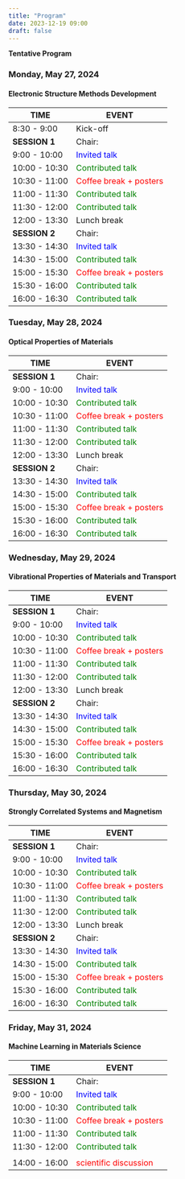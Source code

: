 ```yaml
---
title: "Program"
date: 2023-12-19 09:00
draft: false
---
```


**Tentative Program**

### Monday, May 27, 2024
#### Electronic Structure Methods Development

| TIME          | EVENT                                                   |
| ------------- | --------------------------------------------------------|
|  8:30 -  9:00 | Kick-off                                                |
| **SESSION 1** | Chair:                                                  |
|  9:00 - 10:00 | <span style="color: blue;">Invited talk</span>          |   
| 10:00 - 10:30 | <span style="color: green;">Contributed talk</span>     |
| 10:30 - 11:00 | <span style="color: red;">Coffee break + posters</span> |
| 11:00 - 11:30 | <span style="color: green;">Contributed talk</span>     |  
| 11:30 - 12:00 | <span style="color: green;">Contributed talk</span>     |  
| 12:00 - 13:30 | Lunch break                                             |
| **SESSION 2** | Chair:                                                  |
| 13:30 - 14:30 | <span style="color: blue;">Invited talk</span>          |
| 14:30 - 15:00 | <span style="color: green;">Contributed talk</span>     |
| 15:00 - 15:30 | <span style="color: red;">Coffee break + posters</span> |
| 15:30 - 16:00 | <span style="color: green;">Contributed talk</span>     |   
| 16:00 - 16:30 | <span style="color: green;">Contributed talk</span>     |


### Tuesday, May 28, 2024
#### Optical Properties of Materials

| TIME          | EVENT                                                   |
| ------------- | --------------------------------------------------------|
| **SESSION 1** | Chair:                                                  |
|  9:00 - 10:00 | <span style="color: blue;">Invited talk</span>          |   
| 10:00 - 10:30 | <span style="color: green;">Contributed talk</span>     |
| 10:30 - 11:00 | <span style="color: red;">Coffee break + posters</span> |
| 11:00 - 11:30 | <span style="color: green;">Contributed talk</span>     |  
| 11:30 - 12:00 | <span style="color: green;">Contributed talk</span>     |  
| 12:00 - 13:30 | Lunch break                                             |
| **SESSION 2** | Chair:                                                  |
| 13:30 - 14:30 | <span style="color: blue;">Invited talk</span>          |
| 14:30 - 15:00 | <span style="color: green;">Contributed talk</span>     |
| 15:00 - 15:30 | <span style="color: red;">Coffee break + posters</span> |
| 15:30 - 16:00 | <span style="color: green;">Contributed talk</span>     |   
| 16:00 - 16:30 | <span style="color: green;">Contributed talk</span>     |
    

### Wednesday, May 29, 2024
#### Vibrational Properties of Materials and Transport

| TIME          | EVENT                                                   |
| ------------- | --------------------------------------------------------|
| **SESSION 1** | Chair:                                                  |
|  9:00 - 10:00 | <span style="color: blue;">Invited talk</span>          |   
| 10:00 - 10:30 | <span style="color: green;">Contributed talk</span>     |
| 10:30 - 11:00 | <span style="color: red;">Coffee break + posters</span> |
| 11:00 - 11:30 | <span style="color: green;">Contributed talk</span>     |  
| 11:30 - 12:00 | <span style="color: green;">Contributed talk</span>     |  
| 12:00 - 13:30 | Lunch break                                             |
| **SESSION 2** | Chair:                                                  |
| 13:30 - 14:30 | <span style="color: blue;">Invited talk</span>          |
| 14:30 - 15:00 | <span style="color: green;">Contributed talk</span>     |
| 15:00 - 15:30 | <span style="color: red;">Coffee break + posters</span> |
| 15:30 - 16:00 | <span style="color: green;">Contributed talk</span>     |   
| 16:00 - 16:30 | <span style="color: green;">Contributed talk</span>     |

### Thursday, May 30, 2024
#### Strongly Correlated Systems and Magnetism
    
| TIME          | EVENT                                                   |
| ------------- | --------------------------------------------------------|
| **SESSION 1** | Chair:                                                  |
|  9:00 - 10:00 | <span style="color: blue;">Invited talk</span>          |   
| 10:00 - 10:30 | <span style="color: green;">Contributed talk</span>     |
| 10:30 - 11:00 | <span style="color: red;">Coffee break + posters</span> |
| 11:00 - 11:30 | <span style="color: green;">Contributed talk</span>     |  
| 11:30 - 12:00 | <span style="color: green;">Contributed talk</span>     |  
| 12:00 - 13:30 | Lunch break                                             |
| **SESSION 2** | Chair:                                                  |
| 13:30 - 14:30 | <span style="color: blue;">Invited talk</span>          |
| 14:30 - 15:00 | <span style="color: green;">Contributed talk</span>     |
| 15:00 - 15:30 | <span style="color: red;">Coffee break + posters</span> |
| 15:30 - 16:00 | <span style="color: green;">Contributed talk</span>     |   
| 16:00 - 16:30 | <span style="color: green;">Contributed talk</span>     |

### Friday, May 31, 2024
#### Machine Learning in Materials Science

| TIME          | EVENT                                                   |
| ------------- | --------------------------------------------------------|
| **SESSION 1** | Chair:                                                  |
|  9:00 - 10:00 | <span style="color: blue;">Invited talk</span>          |   
| 10:00 - 10:30 | <span style="color: green;">Contributed talk</span>     |
| 10:30 - 11:00 | <span style="color: red;">Coffee break + posters</span> |
| 11:00 - 11:30 | <span style="color: green;">Contributed talk</span>     |  
| 11:30 - 12:00 | <span style="color: green;">Contributed talk</span>     |  
|               |                                                         |
| 14:00 - 16:00 | <span style="color: red;">scientific discussion</span>  |

